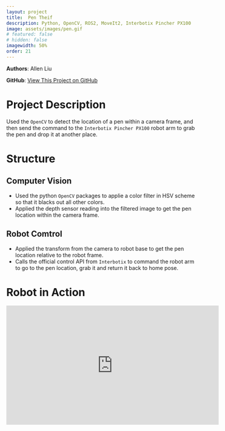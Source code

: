 ```yaml
---
layout: project
title:  Pen Theif
description: Python, OpenCV, ROS2, MoveIt2, Interbotix Pincher PX100
image: assets/images/pen.gif
# featured: false
# hidden: false
imagewidth: 50%
order: 21
---
```


<!-- Python, Computer Vision, ROS2, MoveIt2, Interbotix Pincher PX100 -->

**Authors**: Allen Liu

**GitHub**: [View This Project on GitHub](https://github.com/nu-jliu/hackathon_Pen)

# Project Description
Used the `OpenCV` to detect the location of a pen within a camera frame, and then send the command to the `Interbotix Pincher PX100` robot arm to grab the pen and drop it at another place.

# Structure
## Computer Vision
 - Used the python `OpenCV` packages to applie a color filter in HSV scheme so that it blacks out all other colors.
 - Applied the depth sensor reading into the filtered image to get the pen location within the camera frame.

## Robot Comtrol
 - Applied the transform from the camera to robot base to get the pen location relative to the robot frame.
 - Calls the official control API from `Interbotix` to command the robot arm to go to the pen location, grab it and return it back to home pose.

# Robot in Action

<iframe width="560" height="315" src="https://www.youtube.com/embed/0IB5zzDqvyM?si=jeceXWgKSJuJdSA3" title="YouTube video player" frameborder="0" allow="accelerometer; autoplay; clipboard-write; encrypted-media; gyroscope; picture-in-picture; web-share" allowfullscreen></iframe>